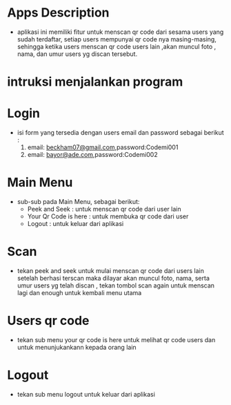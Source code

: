 




# Apps Description


- aplikasi ini memiliki fitur untuk menscan qr code dari sesama users yang sudah terdaftar, setiap users mempunyai qr code nya masing-masing, sehingga ketika users menscan qr code users lain ,akan muncul foto , nama, dan umur users yg discan tersebut.

# intruksi menjalankan program

# Login

- isi form yang tersedia dengan users email dan password sebagai berikut :
    1. email: beckham07@gmail.com,password:Codemi001
    2. email:  bayor@ade.com,password:Codemi002
# Main Menu

- sub-sub pada Main Menu, sebagai berikut:
    - Peek and Seek : untuk menscan qr code dari user lain
    - Your Qr Code is here : untuk membuka qr code dari user
    - Logout : untuk keluar dari aplikasi

# Scan

- tekan peek and seek untuk mulai menscan qr code dari users lain setelah berhasi terscan maka dilayar akan muncul foto, nama, serta umur users yg telah discan , tekan tombol scan again untuk menscan lagi dan enough untuk kembali menu utama

# Users qr code

- tekan sub menu your qr code is here untuk melihat qr code users dan untuk menunjukankann kepada orang lain

# Logout

- tekan sub menu logout untuk keluar dari aplikasi